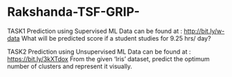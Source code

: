 # Rakshanda-TSF-GRIP-

TASK1 Prediction using Supervised ML
Data can be found at : http://bit.ly/w-data
What will be predicted score if a student studies for 9.25 hrs/ day?

TASK2 Prediction using Unsupervised ML
Data can be found at : https://bit.ly/3kXTdox
From the given ‘Iris’ dataset, predict the optimum number of clusters and
represent it visually.

